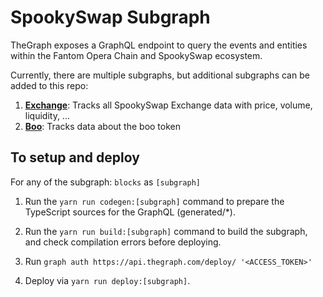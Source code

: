 # SpookySwap Subgraph

TheGraph exposes a GraphQL endpoint to query the events and entities within the Fantom Opera Chain and SpookySwap ecosystem.

Currently, there are multiple subgraphs, but additional subgraphs can be added to this repo:

1. **[Exchange](https://thegraph.com/explorer/subgraph/spooky-swap-finance/exchange)**: Tracks all SpookySwap Exchange data with price, volume, liquidity, ...
2. **[Boo](https://thegraph.com/explorer/subgraph/spooky-swap-finance/boo)**: Tracks data about the boo token

## To setup and deploy

For any of the subgraph: `blocks` as `[subgraph]`

1. Run the `yarn run codegen:[subgraph]` command to prepare the TypeScript sources for the GraphQL (generated/*).

2. Run the `yarn run build:[subgraph]` command to build the subgraph, and check compilation errors before deploying.

3. Run `graph auth https://api.thegraph.com/deploy/ '<ACCESS_TOKEN>'`

4. Deploy via `yarn run deploy:[subgraph]`.
